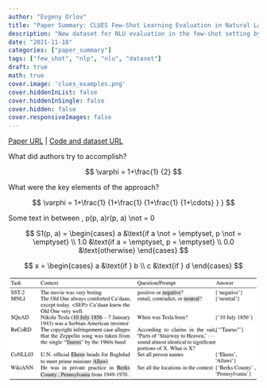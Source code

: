 ```yaml
---
author: "Evgeny Orlov"
title: "Paper Summary: CLUES Few-Shot Learning Evaluation in Natural Language Understanding"
description: "New dataset for NLU evaluation in the few-shot setting by Microsoft Research"
date: "2021-11-18"
categories: ["paper_summary"]
tags: ["few_shot", "nlp", "nlu", "dataset"]
draft: true
math: true
cover.image: 'clues_examples.png'
cover.hiddenInList: false
cover.hiddenInSingle: false
cover.hidden: false
cover.responsiveImages: false
---
```


[Paper URL](https://arxiv.org/abs/2111.02570) | [Code and dataset URL](https://github.com/microsoft/CLUES)

What did authors try to accomplish?

$$
 \varphi = 1+\frac{1} {2}
$$

What were the key elements of the approach?

$$
 \varphi = 1+\frac{1} {1+\frac{1} {1+\frac{1} {1+\cdots} } }
$$

Some text in between
, p(p, a)r(p, a) \not = 0

$$
S1(p, a) = \begin{cases}
   a &\text{if a \not = \emptyset, p \not = \emptyset} \\
   1.0 &\text{if a = \emptyset, p = \emptyset} \\
   0.0 &\text{otherwise}
\end{cases}
$$

$$
x = \begin{cases}
   a &\text{if } b \\
   c &\text{if } d
\end{cases}
$$


![Examples](images/clues_examples.png)